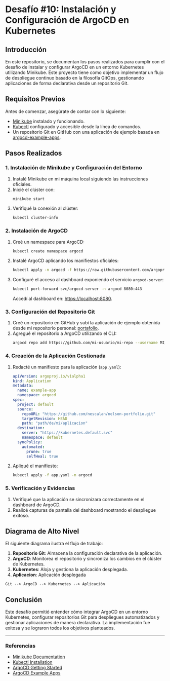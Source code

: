 # Desafío #10: Instalación y Configuración de ArgoCD en Kubernetes

## Introducción

En este repositorio, se documentan los pasos realizados para cumplir con el desafío de instalar y configurar ArgoCD en un entorno Kubernetes utilizando Minikube. Este proyecto tiene como objetivo implementar un flujo de despliegue continuo basado en la filosofía GitOps, gestionando aplicaciones de forma declarativa desde un repositorio Git.

## Requisitos Previos

Antes de comenzar, asegúrate de contar con lo siguiente:

- [Minikube](https://minikube.sigs.k8s.io/docs/start/) instalado y funcionando.
- [Kubectl](https://kubernetes.io/docs/tasks/tools/) configurado y accesible desde la línea de comandos.
- Un repositorio Git en GitHub con una aplicación de ejemplo basada en [argocd-example-apps](https://github.com/argoproj/argocd-example-apps).

## Pasos Realizados

### 1. Instalación de Minikube y Configuración del Entorno

1. Instalé Minikube en mi máquina local siguiendo las instrucciones oficiales.
2. Inicié el clúster con:
   ```bash
   minikube start
   ```
3. Verifiqué la conexión al clúster:
   ```bash
   kubectl cluster-info
   ```

### 2. Instalación de ArgoCD

1. Creé un namespace para ArgoCD:
   ```bash
   kubectl create namespace argocd
   ```
2. Instalé ArgoCD aplicando los manifiestos oficiales:
   ```bash
   kubectl apply -n argocd -f https://raw.githubusercontent.com/argoproj/argo-cd/stable/manifests/install.yaml
   ```
3. Configuré el acceso al dashboard exponiendo el servicio `argocd-server`:
   ```bash
   kubectl port-forward svc/argocd-server -n argocd 8080:443
   ```
   Accedí al dashboard en: [https://localhost:8080](https://localhost:8080).

### 3. Configuración del Repositorio Git

1. Creé un repositorio en GitHub y subí la aplicación de ejemplo obtenida desde mi repositorio personal: [portafolio](https://github.com/nescalan/nelson-portfolio.git).
2. Agregué el repositorio a ArgoCD utilizando el CLI:
   ```bash
   argocd repo add https://github.com/mi-usuario/mi-repo --username MI_USUARIO --password MI_PASSWORD
   ```

### 4. Creación de la Aplicación Gestionada

1. Redacté un manifiesto para la aplicación (`app.yaml`):
   ```yaml
   apiVersion: argoproj.io/v1alpha1
   kind: Application
   metadata:
     name: example-app
     namespace: argocd
   spec:
     project: default
     source:
       repoURL: "https://github.com/nescalan/nelson-portfolio.git"
       targetRevision: HEAD
       path: "path/de/mi/aplicacion"
     destination:
       server: "https://kubernetes.default.svc"
       namespace: default
     syncPolicy:
       automated:
         prune: true
         selfHeal: true
   ```
2. Apliqué el manifiesto:
   ```bash
   kubectl apply -f app.yaml -n argocd
   ```

### 5. Verificación y Evidencias

1. Verifiqué que la aplicación se sincronizara correctamente en el dashboard de ArgoCD.
2. Realicé capturas de pantalla del dashboard mostrando el despliegue exitoso.

## Diagrama de Alto Nivel

El siguiente diagrama ilustra el flujo de trabajo:

1. **Repositorio Git**: Almacena la configuración declarativa de la aplicación.
2. **ArgoCD**: Monitorea el repositorio y sincroniza los cambios en el clúster de Kubernetes.
3. **Kubernetes**: Aloja y gestiona la aplicación desplegada.
4. **Aplicacion**: Aplicación desplegada

```
Git --> ArgoCD --> Kubernetes --> Aplicación
```

## Conclusión

Este desafío permitió entender cómo integrar ArgoCD en un entorno Kubernetes, configurar repositorios Git para despliegues automatizados y gestionar aplicaciones de manera declarativa. La implementación fue exitosa y se lograron todos los objetivos planteados.

---

### Referencias

- [Minikube Documentation](https://minikube.sigs.k8s.io/docs/start/)
- [Kubectl Installation](https://kubernetes.io/docs/tasks/tools/)
- [ArgoCD Getting Started](https://argo-cd.readthedocs.io/en/stable/getting_started/)
- [ArgoCD Example Apps](https://github.com/argoproj/argocd-example-apps)
